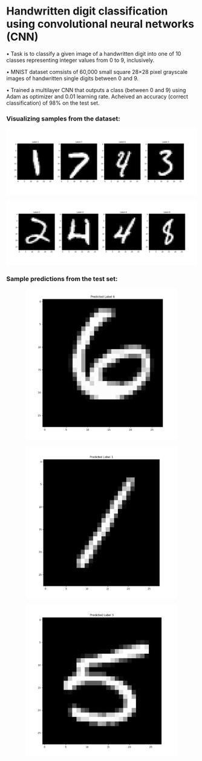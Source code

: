 # Handwritten digit classification using convolutional neural networks (CNN)

• Task is to classify a given image of a handwritten digit into one of 10 classes representing integer values from 0 to 9, inclusively.

• MNIST dataset comsists of 60,000 small square 28×28 pixel grayscale images of handwritten single digits between 0 and 9.

• Trained a multilayer CNN that outputs a class (between 0 and 9) using Adam as optimizer and 0.01 learning rate. Acheived an accuracy (correct classification) of 98% on the test set.  

### Visualizing samples from the dataset:

<p align="center">
  <img src="/images/dataset.JPG">
</p>

<p align="center">
  <img src="/images/dataset2.JPG">
</p>


### Sample predictions from the test set:

<p align="center">
  <img height=400 width=400 src="/images/res1.JPG">
</p>

<p align="center">
  <img height=400 width=400 src="/images/res2.JPG">
</p>

<p align="center">
  <img height=400 width=400 src="/images/res3.JPG">
</p>
